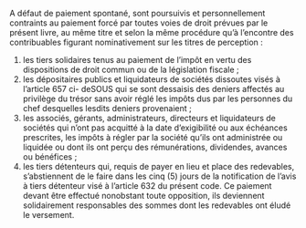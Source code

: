 A défaut de paiement spontané, sont poursuivis et personnellement contraints au paiement forcé par toutes voies de droit prévues par le présent livre, au même  titre  et  selon  la  même  procédure  qu’à  l’encontre  des  contribuables  figurant nominativement sur les titres de perception :
1) les tiers solidaires tenus au paiement de l’impôt en vertu des dispositions de droit
commun ou de la législation fiscale ;
2) les dépositaires publics et liquidateurs de sociétés dissoutes visés à l’article 657 ci-
deSOUS qui se sont dessaisis des deniers affectés au privilège du trésor sans avoir réglé les impôts dus par les personnes du chef desquelles lesdits deniers provenaient ;
3) les associés, gérants, administrateurs, directeurs et liquidateurs de sociétés qui n’ont
pas acquitté à la date d’exigibilité ou aux échéances prescrites, les impôts à régler par la société  qu’ils  ont  administrée  ou  liquidée  ou  dont  ils  ont  perçu  des  rémunérations, dividendes, avances ou bénéfices ;
4) les  tiers  détenteurs  qui,  requis  de  payer  en  lieu  et  place  des  redevables,
s’abstiennent de le faire dans les cinq (5) jours de la notification de l’avis à tiers détenteur visé à l’article 632 du présent code. Ce paiement devant être effectué nonobstant toute opposition, ils deviennent solidairement responsables des sommes dont les redevables ont éludé le versement.
